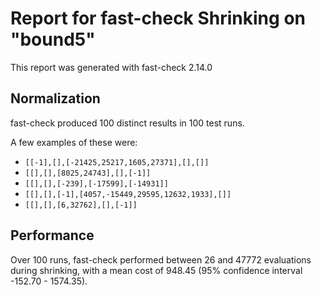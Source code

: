 # Report for fast-check Shrinking on "bound5"

This report was generated with fast-check 2.14.0

## Normalization

fast-check produced 100 distinct results in 100 test runs.

A few examples of these were:

* ``[[-1],[],[-21425,25217,1605,27371],[],[]]``
* ``[[],[],[8025,24743],[],[-1]]``
* ``[[],[],[-239],[-17599],[-14931]]``
* ``[[],[],[-1],[4057,-15449,29595,12632,1933],[]]``
* ``[[],[],[6,32762],[],[-1]]``

## Performance

Over 100 runs, fast-check performed between 26 and 47772 evaluations during shrinking,
with a mean cost of 948.45 (95% confidence interval -152.70 - 1574.35).
